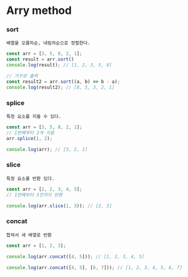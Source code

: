 # Arry method

### sort
    배열을 오름차순, 내림차순으로 정렬한다.

```javascript
const arr = [3, 5, 8, 2, 1];
const result = arr.sort()
console.log(result); // [1, 2, 3, 5, 8]

// 거꾸로 출력
const result2 = arr.sort((a, b) => b - a);
console.log(result2); // [8, 5, 3, 2, 1]
```

### splice

    특정 요소를 지울 수 있다.

```javascript
const arr = [3, 5, 8, 2, 1];
// 1번째부터 2개 지움
arr.splice(1, 2);

console.log(arr); // [3, 2, 1]

```

### slice

    특정 요소를 반환 있다.

```javascript
const arr = [1, 2, 3, 4, 5];
// 1번째부터 3전까지 반환

console.log(arr.slice(1, 3)); // [2, 3]

```

### concat

    합쳐서 새 배열로 반환

```javascript
const arr = [1, 2, 3];

console.log(arr.concat([4, 5])); // [1, 2, 3, 4, 5]

console.log(arr.concat([4, 5], [6, 7])); // [1, 2, 3, 4, 5, 6, 7]
```